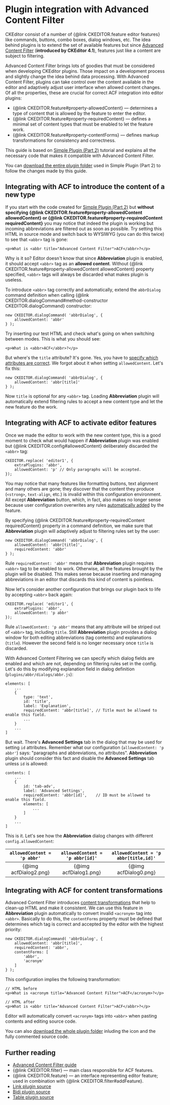# Plugin integration with Advanced Content Filter

CKEditor consist of a number of {@link CKEDITOR.feature editor features} like 
commands, buttons, combo boxes, dialog windows, etc. The idea behind plugins is 
to extend the set of available features but since [Advanced Content Filter](#!/guide/dev_advanced_content_filter)
(**introduced by CKEditor 4.1**), features just like a content are subject to filtering.

Advanced Content Filter brings lots of goodies that must be considered when 
developing CKEditor plugins. Those impact on a development process and 
slightly change the idea behind data processing. With Advanced Content Filter, 
plugins can take control over the content available in the editor and adaptively 
adjust user interface when allowed content changes. Of all the properties,
these are crucial for correct ACF integration into editor plugins:

* {@link CKEDITOR.feature#property-allowedContent} &mdash; determines
  a type of content that is allowed by the feature to enter the editor.
* {@link CKEDITOR.feature#property-requiredContent} &mdash; defines a minimal
  set of content types that must be enabled to let the feature work.
* {@link CKEDITOR.feature#property-contentForms} &mdash; defines markup transformations
  for consistency and correctness.

This guide is based on [Simple Plugin (Part 2)](#!/guide/plugin_sdk_sample_2)
tutorial and explains all the necessary code that makes it compatible with
Advanced Content Filter.

<p class="tip">
	You can <a href="guides/plugin_sdk_sample_2/abbr2.zip">download the
	entire plugin folder</a> used in Simple Plugin (Part 2) to follow the changes 
	made by this guide.
</p>

## Integrating with ACF to introduce the content of a new type

If you start with the code created for [Simple Plugin (Part 2)](#!/guide/plugin_sdk_sample_2)
but **without
specifying {@link CKEDITOR.feature#property-allowedContent allowedContent} or
{@link CKEDITOR.feature#property-requiredContent requiredContent}** you may notice
that indeed the plugin is working but incoming abbreviations are
filtered out as soon as possible. Try setting this HTML in source mode and switch
back to WYSIWYG (you can do this twice) to see that `<abbr>` tag is gone:

	<p>What is <abbr title="Advanced Content Filter">ACF</abbr>​?</p>

Why is it so? Editor doesn't know that since **Abbreviation** plugin is enabled, it
should accept `<abbr>` tag as an **allowed content**. Without 
{@link CKEDITOR.feature#property-allowedContent allowedContent} property specified, 
`<abbr>` tags will always be discarded what makes plugin is useless.

To introduce `<abbr>` tag correctly and automatically, extend the `abbrDialog` command 
definition when calling {@link CKEDITOR.dialogCommand#method-constructor CKEDITOR.dialogCommand} 
constructor:

	new CKEDITOR.dialogCommand( 'abbrDialog', {
		allowedContent: 'abbr'
	} );

Try inserting our test HTML and check what's going on when switching between
modes. This is what you should see:

	<p>What is <abbr>ACF</abbr>​?</p>

But where's the `title` attribute? It's gone. Yes, you have to [specify which 
attributes are correct](#!/guide/dev_allowed_content_rules). We forgot about it 
when setting `allowedContent`. Let's fix this:

	new CKEDITOR.dialogCommand( 'abbrDialog', {
		allowedContent: 'abbr[title]'
	} );

Now `title` is optional for any `<abbr>` tag. Loading **Abbreviation** plugin
will automatically extend filtering rules to accept a new content type and let
the new feature do the work.

## Integrating with ACF to activate editor features

Once we made the editor to work with the new content type, 
this is a good moment to check what would happen if **Abbreviation** plugin
was enabled but {@link CKEDITOR.config#allowedContent} deliberately discarded the 
`<abbr>` tag:

	CKEDITOR.replace( 'editor1', {
		extraPlugins: 'abbr',
		allowedContent: 'p'	// Only paragraphs will be accepted.
	});

You may notice that many features like formatting buttons, text alignment and 
many others are gone; they discover that the content they produce (`<strong>`, `text-align`, etc.) 
is invalid within this configuration environment. 
All except **Abbreviation** button, which, in fact, also makes no longer sense because 
user configuration overwrites any rules 
[automatically added](#!/guide/plugin_sdk_integration_with_acf-section-2) by the feature.

By specifying {@link CKEDITOR.feature#property-requiredContent requiredContent} property
in a command definition, we make sure that **Abbreviation** plugin will adaptively 
adjust to filtering rules set by the user:

	new CKEDITOR.dialogCommand( 'abbrDialog', {
		allowedContent: 'abbr[title]',
		requiredContent: 'abbr'
	} );

Rule `requiredContent: 'abbr'` means that **Abbreviation** plugin requires 
`<abbr>` tag to be enabled to work. Otherwise, all
the features brought by the plugin will be disabled. This makes sense
because inserting and managing abbreviations in an editor that discards this
kind of content is pointless.

Now let's consider another configuration that brings our plugin back to life by
accepting `<abbr>` back again:

	CKEDITOR.replace( 'editor1', {
		extraPlugins: 'abbr',
		allowedContent: 'p abbr'	
	});

Rule `allowedContent: 'p abbr'` means that any attribute will be striped out 
of `<abbr>` tag, including `title`. Still **Abbreviation** plugin provides a dialog
window for both editing abbreviations (tag contents) and explanations (`title`).
However the second field is no longer necessary once `title` is discarded.

With Advanced Content Filtering we can specify which dialog fields are
enabled and which are not, depending on filtering rules set in the config. Let's
do this by modifying explanation field in dialog definition 
(`plugins/abbr/dialogs/abbr.js`):

	elements: [	
		...
		{
			type: 'text',
			id: 'title',
			label: 'Explanation',
			requiredContent: 'abbr[title]',	// Title must be allowed to enable this field.
			...
		}
		...
	]

But wait. There's **Advanced Settings** tab in the dialog that may be used for 
setting `id` attributes. Remember what our configuration (`allowedContent: 'p abbr'`)
says: "paragraphs and abbreviations, no attributes". **Abbreviation** plugin
should consider this fact and disable the **Advanced Settings** tab unless `id`
is allowed:

	contents: [
		...
		{
			id: 'tab-adv',
			label: 'Advanced Settings',
			requiredContent: 'abbr[id]',	// ID must be allowed to enable this field.
			elements: [
				...
			]
		}
		...
	]

This is it. Let's see how the **Abbreviation** dialog changes with different 
`config.allowedContent`:

`allowedContent = 'p abbr'` | `allowedContent = 'p abbr[id]'` | `allowedContent = 'p abbr[title,id]'`
:------------------: | :------------:  | :------------:
{@img acfDialog2.png} | {@img acfDialog1.png} | {@img acfDialog0.png}

## Integrating with ACF for content transformations

Advanced Content Filter introduces 
[content transformations](#!/guide/dev_advanced_content_filter-section-4)
that help to clean-up HTML and make it consistent. We can use this feature
in **Abbreviation** plugin automatically to convert invalid `<acronym>` tag into `<abbr>`.
Basically to do this, the `contentForms` property must be defined that
determines which tag is correct and accepted by the editor with the highest priority:

	new CKEDITOR.dialogCommand( 'abbrDialog', {
		allowedContent: 'abbr[title]',
		requiredContent: 'abbr',
		contentForms: [
			'abbr',
			'acronym'
		]
	} );

This configuration implies the following transformation:

	// HTML before
	<p>What is <acronym title="Advanced Content Filter">ACF</acronym>​?</p>

	// HTML after
	<p>What is <abbr title="Advanced Content Filter">ACF</abbr>​?</p>

Editor will automatically convert `<acronym>` tags into `<abbr>` when pasting contents
and editing source code.

<p class="tip">
	You can also <a href="guides/plugin_sdk_integration_with_acf/abbr3.zip">download the
	whole plugin folder</a> inluding the icon and the fully commented source code.
</p>

## Further reading

* [Advanced Content Filter guide](#!/guide/dev_advanced_content_filter)
* {@link CKEDITOR.filter} &mdash; main class responsible for ACF features.
* {@link CKEDITOR.feature} &mdash; an interface representing editor feature; used in combination with {@link CKEDITOR.filter#addFeature}.
* [Link plugin source](https://github.com/ckeditor/ckeditor-dev/blob/major/plugins/link/plugin.js#L51-L67)
* [Bidi plugin source](https://github.com/ckeditor/ckeditor-dev/blob/major/plugins/bidi/plugin.js#L128-L134)
* [Table plugin source](https://github.com/ckeditor/ckeditor-dev/blob/major/plugins/table/plugin.js#L17-L26)
